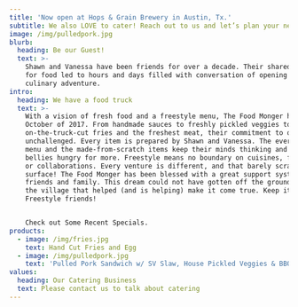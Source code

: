 ```yaml
---
title: 'Now open at Hops & Grain Brewery in Austin, Tx.'
subtitle: We also LOVE to cater! Reach out to us and let’s plan your next event
image: /img/pulledpork.jpg
blurb:
  heading: Be our Guest!
  text: >-
    Shawn and Vanessa have been friends for over a decade. Their shared passion
    for food led to hours and days filled with conversation of opening their own
    culinary adventure.
intro:
  heading: We have a food truck
  text: >-
    With a vision of fresh food and a freestyle menu, The Food Monger hatched in
    October of 2017. From handmade sauces to freshly pickled veggies to
    on-the-truck-cut fries and the freshest meat, their commitment to quality is
    unchallenged. Every item is prepared by Shawn and Vanessa. The ever-changing
    menu and the made-from-scratch items keep their minds thinking and your
    bellies hungry for more. Freestyle means no boundary on cuisines, flavors,
    or collaborations. Every venture is different, and that barely scratches the
    surface! The Food Monger has been blessed with a great support system of
    friends and family. This dream could not have gotten off the ground without
    the village that helped (and is helping) make it come true. Keep it Fresh &
    Freestyle friends!


    Check out Some Recent Specials.
products:
  - image: /img/fries.jpg
    text: Hand Cut Fries and Egg
  - image: /img/pulledpork.jpg
    text: 'Pulled Pork Sandwich w/ SV Slaw, House Pickled Veggies & BBQ Sauce $9'
values:
  heading: Our Catering Business
  text: Please contact us to talk about catering
---
```


